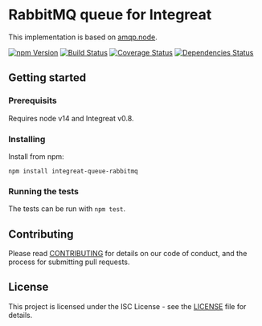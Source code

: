 # RabbitMQ queue for Integreat

This implementation is based on [amqp.node](https://github.com/squaremo/amqp.node).

[![npm Version](https://img.shields.io/npm/v/integreat-queue-rabbitmq.svg)](https://www.npmjs.com/package/integreat-queue-rabbitmq)
[![Build Status](https://travis-ci.org/integreat-io/integreat-queue-rabbitmq.svg?branch=master)](https://travis-ci.org/integreat-io/integreat-queue-rabbitmq)
[![Coverage Status](https://coveralls.io/repos/github/integreat-io/integreat-queue-rabbitmq/badge.svg?branch=master)](https://coveralls.io/github/integreat-io/integreat-queue-rabbitmq?branch=master)
[![Dependencies Status](https://tidelift.com/badges/github/integreat-io/integreat-queue-rabbitmq?style=flat)](https://tidelift.com/subscriber/github/integreat-io/repositories/integreat-queue-rabbitmq)

## Getting started

### Prerequisits

Requires node v14 and Integreat v0.8.

### Installing

Install from npm:

```
npm install integreat-queue-rabbitmq
```

### Running the tests

The tests can be run with `npm test`.

## Contributing

Please read
[CONTRIBUTING](https://github.com/integreat-io/integreat-queue-rabbitmq/blob/master/CONTRIBUTING.md)
for details on our code of conduct, and the process for submitting pull
requests.

## License

This project is licensed under the ISC License - see the
[LICENSE](https://github.com/integreat-io/integreat-queue-rabbitmq/blob/master/LICENSE)
file for details.
